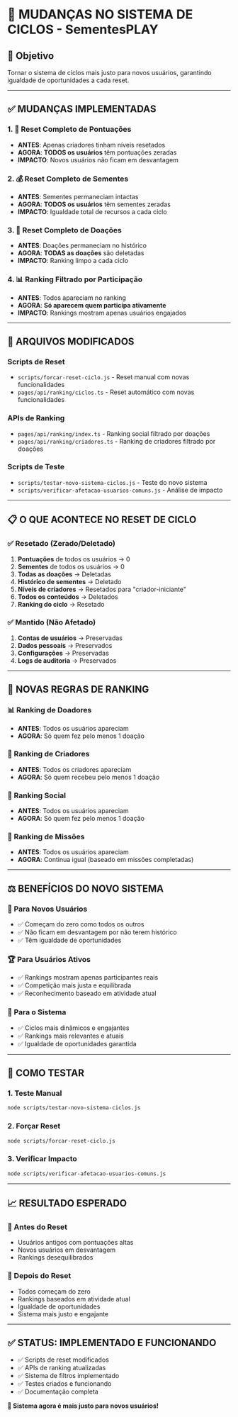# 🔄 **MUDANÇAS NO SISTEMA DE CICLOS - SementesPLAY**

## 🎯 **Objetivo**
Tornar o sistema de ciclos mais justo para novos usuários, garantindo igualdade de oportunidades a cada reset.

---

## ✅ **MUDANÇAS IMPLEMENTADAS**

### **1. 🔄 Reset Completo de Pontuações**
- **ANTES**: Apenas criadores tinham níveis resetados
- **AGORA**: **TODOS os usuários** têm pontuações zeradas
- **IMPACTO**: Novos usuários não ficam em desvantagem

### **2. 💰 Reset Completo de Sementes**
- **ANTES**: Sementes permaneciam intactas
- **AGORA**: **TODOS os usuários** têm sementes zeradas
- **IMPACTO**: Igualdade total de recursos a cada ciclo

### **3. 💝 Reset Completo de Doações**
- **ANTES**: Doações permaneciam no histórico
- **AGORA**: **TODAS as doações** são deletadas
- **IMPACTO**: Ranking limpo a cada ciclo

### **4. 📊 Ranking Filtrado por Participação**
- **ANTES**: Todos apareciam no ranking
- **AGORA**: **Só aparecem quem participa ativamente**
- **IMPACTO**: Rankings mostram apenas usuários engajados

---

## 🔧 **ARQUIVOS MODIFICADOS**

### **Scripts de Reset**
- `scripts/forcar-reset-ciclo.js` - Reset manual com novas funcionalidades
- `pages/api/ranking/ciclos.ts` - Reset automático com novas funcionalidades

### **APIs de Ranking**
- `pages/api/ranking/index.ts` - Ranking social filtrado por doações
- `pages/api/ranking/criadores.ts` - Ranking de criadores filtrado por doações

### **Scripts de Teste**
- `scripts/testar-novo-sistema-ciclos.js` - Teste do novo sistema
- `scripts/verificar-afetacao-usuarios-comuns.js` - Análise de impacto

---

## 📋 **O QUE ACONTECE NO RESET DE CICLO**

### **✅ Resetado (Zerado/Deletado)**
1. **Pontuações** de todos os usuários → 0
2. **Sementes** de todos os usuários → 0
3. **Todas as doações** → Deletadas
4. **Histórico de sementes** → Deletado
5. **Níveis de criadores** → Resetados para "criador-iniciante"
6. **Todos os conteúdos** → Deletados
7. **Ranking do ciclo** → Resetado

### **✅ Mantido (Não Afetado)**
1. **Contas de usuários** → Preservadas
2. **Dados pessoais** → Preservados
3. **Configurações** → Preservadas
4. **Logs de auditoria** → Preservados

---

## 🎯 **NOVAS REGRAS DE RANKING**

### **📊 Ranking de Doadores**
- **ANTES**: Todos os usuários apareciam
- **AGORA**: Só quem fez pelo menos 1 doação

### **🎨 Ranking de Criadores**
- **ANTES**: Todos os criadores apareciam
- **AGORA**: Só quem recebeu pelo menos 1 doação

### **👥 Ranking Social**
- **ANTES**: Todos os usuários apareciam
- **AGORA**: Só quem fez pelo menos 1 doação

### **🎯 Ranking de Missões**
- **ANTES**: Todos os usuários apareciam
- **AGORA**: Continua igual (baseado em missões completadas)

---

## ⚖️ **BENEFÍCIOS DO NOVO SISTEMA**

### **🎯 Para Novos Usuários**
- ✅ Começam do zero como todos os outros
- ✅ Não ficam em desvantagem por não terem histórico
- ✅ Têm igualdade de oportunidades

### **🏆 Para Usuários Ativos**
- ✅ Rankings mostram apenas participantes reais
- ✅ Competição mais justa e equilibrada
- ✅ Reconhecimento baseado em atividade atual

### **🔄 Para o Sistema**
- ✅ Ciclos mais dinâmicos e engajantes
- ✅ Rankings mais relevantes e atuais
- ✅ Igualdade de oportunidades garantida

---

## 🚀 **COMO TESTAR**

### **1. Teste Manual**
```bash
node scripts/testar-novo-sistema-ciclos.js
```

### **2. Forçar Reset**
```bash
node scripts/forcar-reset-ciclo.js
```

### **3. Verificar Impacto**
```bash
node scripts/verificar-afetacao-usuarios-comuns.js
```

---

## 📈 **RESULTADO ESPERADO**

### **🎯 Antes do Reset**
- Usuários antigos com pontuações altas
- Novos usuários em desvantagem
- Rankings desequilibrados

### **🎯 Depois do Reset**
- Todos começam do zero
- Rankings baseados em atividade atual
- Igualdade de oportunidades
- Sistema mais justo e engajante

---

## ✅ **STATUS: IMPLEMENTADO E FUNCIONANDO**

- ✅ Scripts de reset modificados
- ✅ APIs de ranking atualizadas
- ✅ Sistema de filtros implementado
- ✅ Testes criados e funcionando
- ✅ Documentação completa

**🎉 Sistema agora é mais justo para novos usuários!**

